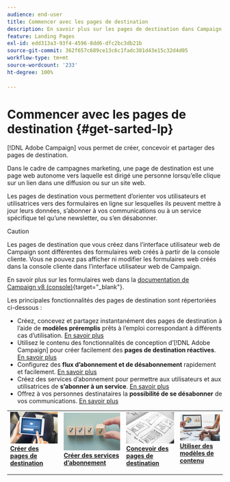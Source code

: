 ```yaml
---
audience: end-user
title: Commencer avec les pages de destination
description: En savoir plus sur les pages de destination dans Campaign Web
feature: Landing Pages
exl-id: edd313a3-93f4-4596-8dd6-dfc2bc3db21b
source-git-commit: 362f657c689ce13c6c1fadc381d43e15c32d4d05
workflow-type: tm+mt
source-wordcount: '233'
ht-degree: 100%

---
```


# Commencer avec les pages de destination {#get-sarted-lp}

[!DNL Adobe Campaign] vous permet de créer, concevoir et partager des pages de destination.

Dans le cadre de campagnes marketing, une page de destination est une page web autonome vers laquelle est dirigé une personne lorsqu’elle clique sur un lien dans une diffusion ou sur un site web.

Les pages de destination vous permettent d’orienter vos utilisateurs et utilisatrices vers des formulaires en ligne sur lesquelles ils peuvent mettre à jour leurs données, s’abonner à vos communications ou à un service spécifique tel qu’une newsletter, ou s’en désabonner.

>[!CAUTION]
>
>Les pages de destination que vous créez dans l’interface utilisateur web de Campaign sont différentes des formulaires web créés à partir de la console cliente. Vous ne pouvez pas afficher ni modifier les formulaires web créés dans la console cliente dans l’interface utilisateur web de Campaign.
>
>En savoir plus sur les formulaires web dans la [documentation de Campaign v8 (console)](https://experienceleague.adobe.com/docs/campaign/campaign-v8/content/webapps.html?lang=fr){target="_blank"}.

Les principales fonctionnalités des pages de destination sont répertoriées ci-dessous :

* Créez, concevez et partagez instantanément des pages de destination à l’aide de **modèles préremplis** prêts à l’emploi correspondant à différents cas d’utilisation. [En savoir plus](create-lp.md)
* Utilisez le contenu des fonctionnalités de conception d’[!DNL Adobe Campaign] pour créer facilement des **pages de destination réactives**. [En savoir plus](lp-content.md)
* Configurez des **flux d’abonnement et de désabonnement** rapidement et facilement. [En savoir plus](lp-use-cases.md)
* Créez des services d’abonnement pour permettre aux utilisateurs et aux utilisatrices de **s’abonner à un service**. [En savoir plus](lp-use-cases.md#lp-subscription)
* Offrez à vos personnes destinataires la **possibilité de se désabonner** de vos communications. [En savoir plus](lp-use-cases.md#lp-unsubscription)
  <!--Send a **confirmation email** upon opt-in or opt-out.-->

<table style="table-layout:fixed"><tr style="border: 0;">
<td>
<a href="create-lp.md">
<img alt="Prospect" src="../assets/do-not-localize/lp-subscription.jpeg">
</a>
<div><a href="create-lp.md"><strong>Créer des pages de destination</strong>
</div>
<p>
</td>
<td>
<a href="../audience/manage-services.md">
<img alt="Peu fréquent" src="../assets/do-not-localize/lp-list.jpg">
</a>
<div>
<a href="../audience/manage-services.md"><strong>Créer des services d’abonnement</strong></a>
</div>
<p></td>
<td>
<a href="lp-content.md">
<img alt="Validation" src="../assets/do-not-localize/lp-design.jpg">
</a>
<div>
<a href="lp-content.md"><strong>Concevoir des pages de destination</strong></a>
</div>
<p>
</td>
<td>
<a href="lp-templates.md">
<img alt="Validation" src="../assets/do-not-localize/lp-reporting.jpg">
</a>
<div>
<a href="lp-templates.md"><strong>Utiliser des modèles de contenu</strong></a>
</div>
<p>
</td>
</tr></table>
